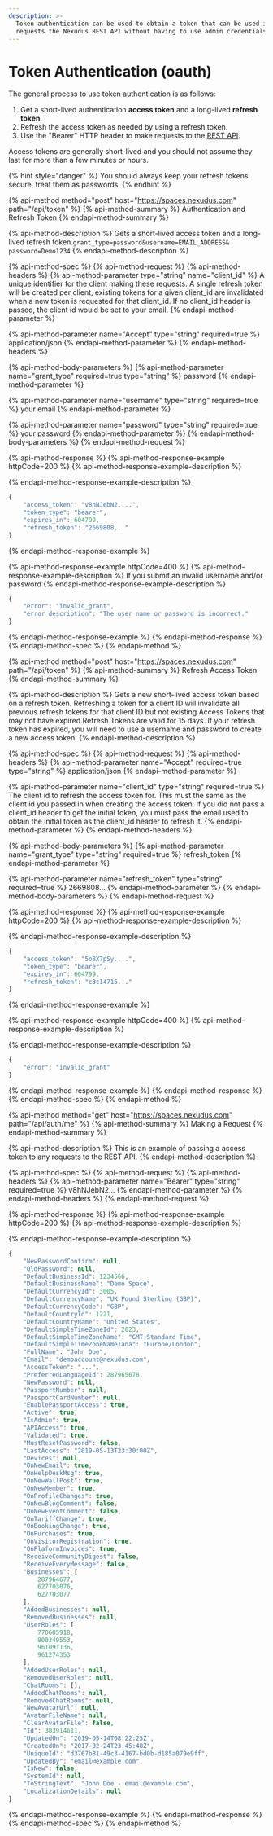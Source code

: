 ```yaml
---
description: >-
  Token authentication can be used to obtain a token that can be used in
  requests the Nexudus REST API without having to use admin credentials.
---
```


# Token Authentication \(oauth\)

The general process to use token authentication is as follows:

1. Get a short-lived authentication **access token** and a long-lived **refresh token**.
2. Refresh the access token as needed by using a refresh token.
3. Use the "Bearer" HTTP header to make requests to the [REST API](rest-api/).

Access tokens are generally short-lived and you should not assume they last for more than a few minutes or hours.

{% hint style="danger" %}
You should always keep your refresh tokens secure, treat them as passwords.
{% endhint %}

{% api-method method="post" host="https://spaces.nexudus.com" path="/api/token" %}
{% api-method-summary %}
Authentication and Refresh Token
{% endapi-method-summary %}

{% api-method-description %}
Gets a short-lived access token and a long-lived refresh token.`grant_type=password&username=EMAIL_ADDRESS&    
password=Demo1234`
{% endapi-method-description %}

{% api-method-spec %}
{% api-method-request %}
{% api-method-headers %}
{% api-method-parameter type="string" name="client\_id" %}
A unique identifier for the client making these requests. A single refresh token will be created per client, existing tokens for a given client\_id are invalidated when a new token is requested for that client\_id. If no client\_id header is passed, the client id would be set to your email.
{% endapi-method-parameter %}

{% api-method-parameter name="Accept" type="string" required=true %}
application/json
{% endapi-method-parameter %}
{% endapi-method-headers %}

{% api-method-body-parameters %}
{% api-method-parameter name="grant\_type" required=true type="string" %}
password
{% endapi-method-parameter %}

{% api-method-parameter name="username" type="string" required=true %}
your email
{% endapi-method-parameter %}

{% api-method-parameter name="password" type="string" required=true %}
your password
{% endapi-method-parameter %}
{% endapi-method-body-parameters %}
{% endapi-method-request %}

{% api-method-response %}
{% api-method-response-example httpCode=200 %}
{% api-method-response-example-description %}

{% endapi-method-response-example-description %}

```javascript
{
    "access_token": "v8hNJebN2....",
    "token_type": "bearer",
    "expires_in": 604799,
    "refresh_token": "2669808..."
}
```
{% endapi-method-response-example %}

{% api-method-response-example httpCode=400 %}
{% api-method-response-example-description %}
If you submit an invalid username and/or password
{% endapi-method-response-example-description %}

```javascript
{
    "error": "invalid_grant",
    "error_description": "The user name or password is incorrect."
}
```
{% endapi-method-response-example %}
{% endapi-method-response %}
{% endapi-method-spec %}
{% endapi-method %}

{% api-method method="post" host="https://spaces.nexudus.com" path="/api/token" %}
{% api-method-summary %}
Refresh Access Token
{% endapi-method-summary %}

{% api-method-description %}
Gets a new short-lived access token based on a refresh token. Refreshing a token for a client ID will invalidate all previous refresh tokens for that client ID but not existing Access Tokens that may not have expired.Refresh Tokens are valid for 15 days. If your refresh token has expired, you will need to use a username and password to create a new access token.
{% endapi-method-description %}

{% api-method-spec %}
{% api-method-request %}
{% api-method-headers %}
{% api-method-parameter name="Accept" required=true type="string" %}
application/json
{% endapi-method-parameter %}

{% api-method-parameter name="client\_id" type="string" required=true %}
The client id to refresh the access token for. This must the same as the client id you passed in when creating the access token. If you did not pass a client\_id header to get the initial token, you must pass the email used to obtain the initial token as the client\_id header to refresh it.
{% endapi-method-parameter %}
{% endapi-method-headers %}

{% api-method-body-parameters %}
{% api-method-parameter name="grant\_type" type="string" required=true %}
refresh\_token
{% endapi-method-parameter %}

{% api-method-parameter name="refresh\_token" type="string" required=true %}
2669808...
{% endapi-method-parameter %}
{% endapi-method-body-parameters %}
{% endapi-method-request %}

{% api-method-response %}
{% api-method-response-example httpCode=200 %}
{% api-method-response-example-description %}

{% endapi-method-response-example-description %}

```javascript
{
    "access_token": "5o8X7pSy....",
    "token_type": "bearer",
    "expires_in": 604799,
    "refresh_token": "c3c14715..."
}
```
{% endapi-method-response-example %}

{% api-method-response-example httpCode=400 %}
{% api-method-response-example-description %}

{% endapi-method-response-example-description %}

```javascript
{
    "error": "invalid_grant"
}
```
{% endapi-method-response-example %}
{% endapi-method-response %}
{% endapi-method-spec %}
{% endapi-method %}

{% api-method method="get" host="https://spaces.nexudus.com" path="/api/auth/me" %}
{% api-method-summary %}
Making a Request
{% endapi-method-summary %}

{% api-method-description %}
This is an example of passing a access token to any requests to the REST API.
{% endapi-method-description %}

{% api-method-spec %}
{% api-method-request %}
{% api-method-headers %}
{% api-method-parameter name="Bearer" type="string" required=true %}
v8hNJebN2...
{% endapi-method-parameter %}
{% endapi-method-headers %}
{% endapi-method-request %}

{% api-method-response %}
{% api-method-response-example httpCode=200 %}
{% api-method-response-example-description %}

{% endapi-method-response-example-description %}

```javascript
{
    "NewPasswordConfirm": null,
    "OldPassword": null,
    "DefaultBusinessId": 1234566,
    "DefaultBusinessName": "Demo Space",
    "DefaultCurrencyId": 3005,
    "DefaultCurrencyName": "UK Pound Sterling (GBP)",
    "DefaultCurrencyCode": "GBP",
    "DefaultCountryId": 1221,
    "DefaultCountryName": "United States",
    "DefaultSimpleTimeZoneId": 2023,
    "DefaultSimpleTimeZoneName": "GMT Standard Time",
    "DefaultSimpleTimeZoneNameIana": "Europe/London",
    "FullName": "John Doe",
    "Email": "demoaccount@nexudus.com",
    "AccessToken": "...",
    "PreferredLanguageId": 287965678,
    "NewPassword": null,
    "PassportNumber": null,
    "PassportCardNumber": null,
    "EnablePassportAccess": true,
    "Active": true,
    "IsAdmin": true,
    "APIAccess": true,
    "Validated": true,
    "MustResetPassword": false,
    "LastAccess": "2019-05-13T23:30:00Z",
    "Devices": null,
    "OnNewEmail": true,
    "OnHelpDeskMsg": true,
    "OnNewWallPost": true,
    "OnNewMember": true,
    "OnProfileChanges": true,
    "OnNewBlogComment": false,
    "OnNewEventComment": false,
    "OnTariffChange": true,
    "OnBookingChange": true,
    "OnPurchases": true,
    "OnVisitorRegistration": true,
    "OnPlaformInvoices": true,
    "ReceiveCommunityDigest": false,
    "ReceiveEveryMessage": false,
    "Businesses": [
        287964677,
        627703076,
        627703077
    ],
    "AddedBusinesses": null,
    "RemovedBusinesses": null,
    "UserRoles": [
        770685918,
        800349553,
        961091136,
        961274353
    ],
    "AddedUserRoles": null,
    "RemovedUserRoles": null,
    "ChatRooms": [],
    "AddedChatRooms": null,
    "RemovedChatRooms": null,
    "NewAvatarUrl": null,
    "AvatarFileName": null,
    "ClearAvatarFile": false,
    "Id": 303914611,
    "UpdatedOn": "2019-05-14T08:22:25Z",
    "CreatedOn": "2017-02-24T23:45:48Z",
    "UniqueId": "d3767b81-49c3-4167-bd0b-d185a079e9ff",
    "UpdatedBy": "email@example.com",
    "IsNew": false,
    "SystemId": null,
    "ToStringText": "John Doe - email@example.com",
    "LocalizationDetails": null
}
```
{% endapi-method-response-example %}
{% endapi-method-response %}
{% endapi-method-spec %}
{% endapi-method %}

